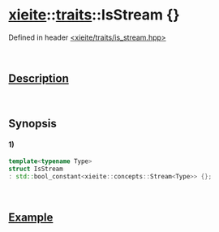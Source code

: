 # [xieite](../../xieite.md)\:\:[traits](../../traits.md)\:\:IsStream \{\}
Defined in header [<xieite/traits/is_stream.hpp>](../../../include/xieite/traits/is_stream.hpp)

&nbsp;

## [Description](../concepts/stream.md#Description)

&nbsp;

## Synopsis
#### 1)
```cpp
template<typename Type>
struct IsStream
: std::bool_constant<xieite::concepts::Stream<Type>> {};
```

&nbsp;

## [Example](../concepts/stream.md#Example)
